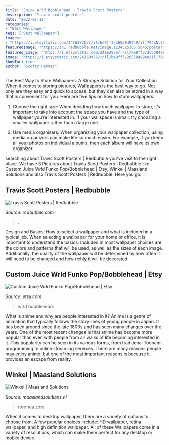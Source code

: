 ```yaml
---
title: "Juice Wrld Bobblehead ~ Travis Scott Posters"
description: "Travis scott posters"
date: "2022-01-18"
categories:
- "Best Wallpaper"
tags: ["Best Wallpaper"]
images:
- "https://i.etsystatic.com/24163976/r/il/be9ff3/2655849949/il_794xN.2655849949_pzbn.jpg"
featuredImage: "https://ih1.redbubble.net/image.1234525305.5045/poster,504x498,f8f8f8-pad,600x600,f8f8f8.jpg"
featured_image: "https://i.etsystatic.com/24163976/r/il/be9ff3/2655849949/il_794xN.2655849949_pzbn.jpg"
image: "https://i.etsystatic.com/24163976/r/il/be9ff3/2655849949/il_794xN.2655849949_pzbn.jpg"
ShowToc: true
author: "Scotty Hammes"
---
```



The Best Way to Store Wallpapers: A Storage Solution for Your Collection
When it comes to storing pictures, Wallpapers is the best way to go. Not only are they easy and quick to access, but they can also be stored in a way that is convenient for you. Here are five tips on how to store wallpapers:
1) Choose the right size: When deciding how much wallpaper to store, it’s important to take into account the space you have and the type of wallpaper you’re interested in. If your wallspace is small, try choosing a smaller wallpaper rather than a large one.

2) Use media organizers: When organizing your wallpaper collection, using media organizers can make life so much easier. For example, if you keep all your photos on individual albums, then each album will have its own organizer.

	

		
searching about Travis Scott Posters | Redbubble you've visit to the right place. We have 3 Pictures about Travis Scott Posters | Redbubble like Custom Juice Wrld Funko Pop/Bobblehead | Etsy, Winkel | Maasland Solutions and also Travis Scott Posters | Redbubble. Here you go:
		
    
## Travis Scott Posters | Redbubble

<img loading=lazy src="https://ih1.redbubble.net/image.1234525305.5045/poster,504x498,f8f8f8-pad,600x600,f8f8f8.jpg" onerror="this.onerror=null;this.src='https://tse2.mm.bing.net/th?id=OIP.3wed3xJJLXtWpcKleQKkQAHaHa&amp;pid=15.1';" alt="Travis Scott Posters | Redbubble">

_Source: redbubble.com_

>. 

	

Design and Basics: How to select a wallpaper and what is included in a typical job.
When selecting a wallpaper for your home or office, it is important to understand the basics. Included in most wallpaper choices are the colors and patterns that will be used, as well as the sizes of each image. Additionally, the quality of the wallpaper will be determined by how often it will need to be changed and how richly it will be decorated.

    
## Custom Juice Wrld Funko Pop/Bobblehead | Etsy

<img loading=lazy src="https://i.etsystatic.com/24163976/r/il/be9ff3/2655849949/il_794xN.2655849949_pzbn.jpg" onerror="this.onerror=null;this.src='https://tse1.mm.bing.net/th?id=OIP.P-pYXtO9ByJABjQYmLRiSQHaJR&amp;pid=15.1';" alt="Custom Juice Wrld Funko Pop/Bobblehead | Etsy">

_Source: etsy.com_

>wrld bobblehead. 

	

What is anime and why are people interested in it?
Anime is a genre of animation that typically follows the story lines of young people in Japan. It has been around since the late 1800s and has seen many changes over the years. One of the most recent changes is that anime has become more popular than ever, with people from all walks of life becoming interested in it. This popularity can be seen in its various forms, from traditional Toonami programming to online streaming services. There are many reasons people may enjoy anime, but one of the most important reasons is because it provides an escape from reality.

    
## Winkel | Maasland Solutions

<img loading=lazy src="https://www.maaslandsolutions.nl/wp-content/uploads/2021/05/One-Piece-Hoodie-Roronoa-Zoro-S-1-768x768.png" onerror="this.onerror=null;this.src='https://tse2.mm.bing.net/th?id=OIP.izR-d1davH0SH32q_wwiCAHaHa&amp;pid=15.1';" alt="Winkel | Maasland Solutions">

_Source: maaslandsolutions.nl_

>roronoa zoro. 

	

When it comes to desktop wallpaper, there are a variety of options to choose from. A few popular choices include: HD wallpaper, retina wallpaper, and high definition wallpaper. All of these Wallpapers come in a variety of resolutions, which can make them perfect for any desktop or mobile device. 

